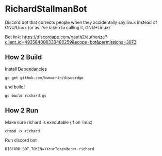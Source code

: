 # RichardStallmanBot
Discord bot that corrects people when they accidentally say linux instead of GNU/Linux (or as I've taken to calling it, GNU+Linux)

Bot link: https://discordapp.com/oauth2/authorize?client_id=493584300336480259&scope=bot&permissions=3072

## How 2 Build

Install Dependancies
```
go get github.com/bwmarrin/discordgo
```
and build! 

```go build richard.go```

## How 2 Run

Make sure richard is executable (if on linux)

```chmod +x richard```

Run discord bot

```DISCORD_BOT_TOKEN=<YourTokenHere> richard```

